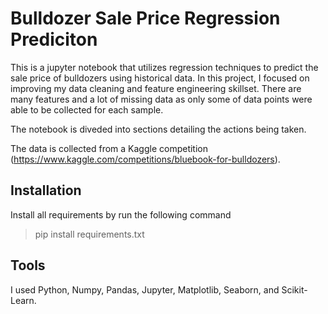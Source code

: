 
# Bulldozer Sale Price Regression Prediciton

This is a jupyter notebook that utilizes regression techniques to predict the sale price of bulldozers using historical data.  In this project, I focused on improving my data cleaning and feature engineering skillset.  There are many features and a lot of missing data as only some of data points were able to be collected for each sample.

The notebook is diveded into sections detailing the actions being taken.

The data is collected from a Kaggle competition (https://www.kaggle.com/competitions/bluebook-for-bulldozers).
## Installation
Install all requirements by run the following command

> pip install requirements.txt
>
## Tools
I used Python, Numpy, Pandas, Jupyter, Matplotlib, Seaborn, and Scikit-Learn.
